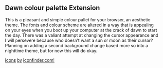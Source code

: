 ## Dawn colour palette Extension

This is a pleasant and simple colour pallet for your browser, an aesthetic theme. The fonts and colour scheme are altered in a way that is appealing on your eyes when you boot up your computer at the crack of dawn to start the day. There was a valiant attempt at changing the cursor appearance and I will persevere because who doesn’t want a sun or moon as their cursor? Planning on adding a second background change based more so into a nighttime theme, but for now this will do okay.

[icons](https://www.iconfinder.com/icons/1213999/cloud_moon_night_weather_icon)
[by](https://www.iconfinder.com/icons/7276576/sun_weather_spring_icon)
[iconfinder.com!](https://www.iconfinder.com/icons/1730978/cynthia_moon_selene_christmas_holiday_night_star_icon)